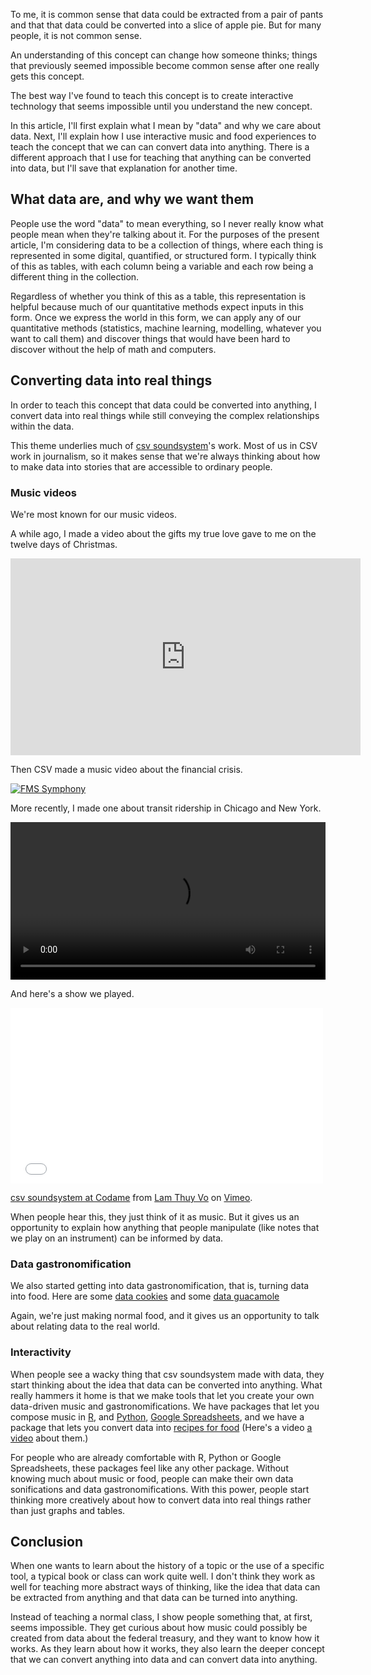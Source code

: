 To me, it is common sense that data could be extracted from a pair
of pants and that that data could be converted into a slice of apple pie.
But for many people, it is not common sense.

An understanding of this concept can change how someone thinks; things
that previously seemed impossible become common sense after one really
gets this concept.

The best way I've found to teach this concept is to create interactive
technology that seems impossible until you understand the new concept.

In this article, I'll first explain what I mean by "data" and why we
care about data. Next, I'll explain how I use interactive music and
food experiences to teach the concept that we can can convert data
into anything. There is a different approach that I use for teaching
that anything can be converted into data, but I'll save that explanation
for another time.

## What data are, and why we want them
People use the word "data" to mean everything, so I never really know
what people mean when they're talking about it. For the purposes of the
present article, I'm considering data to be a collection of things,
where each thing is represented in some digital, quantified, or
structured form. I typically think of this as tables, with each column
being a variable and each row being a different thing in the collection.

Regardless of whether you think of this as a table, this representation
is helpful because much of our quantitative methods expect inputs in this
form. Once we express the world in this form, we can apply any of our
quantitative methods (statistics, machine learning, modelling, whatever
you want to call them) and discover things that would have been hard to
discover without the help of math and computers.

## Converting data into real things
In order to teach this concept that data could be converted into anything,
I convert data into real things while
still conveying the complex relationships within the data.

This theme underlies much of [csv soundsystem](http://csvsoundsystem.com)'s work.
Most of us in CSV work in journalism, so it makes sense that we're always thinking
about how to make data into stories that are accessible to ordinary people.

### Music videos
We're most known for our music videos.

A while ago, I made a video about the gifts my true love gave to me
on the twelve days of Christmas.

<iframe width="560" height="315" src="http://www.youtube.com/embed/rLZDvXPIDa0" frameborder="0" allowfullscreen></iframe>

Then CSV made a music video about the financial crisis.

[<img alt="FMS Symphony" src="<% @item.identifier %>fms.png" class="wide" />](http://fms.csvsoundsystem.com)

More recently, I made one about transit ridership in Chicago and New York.

<video width="100%" src="/!/ridership-rachenitsa/transit.webm"></video>

And here's a show we played.

<iframe src="//player.vimeo.com/video/76190871" width="500" height="281" frameborder="0" webkitallowfullscreen mozallowfullscreen allowfullscreen></iframe> <p><a href="http://vimeo.com/76190871">csv soundsystem at Codame</a> from <a href="http://vimeo.com/lamthuyvo">Lam Thuy Vo</a> on <a href="https://vimeo.com">Vimeo</a>.</p>

When people hear this, they just think of it as music. But it
gives us an opportunity to explain how anything that people
manipulate (like notes that we play on an instrument) can be
informed by data.

### Data gastronomification
We also started getting into data gastronomification, that is,
turning data into food. Here are some
[data cookies](https://twitter.com/internetrebecca/status/352955293291913217)
and some
[data guacamole]()

Again, we're just making normal food, and it gives us an opportunity
to talk about relating data to the real world.

### Interactivity
When people see a wacky thing that csv soundsystem made with data,
they start thinking about the idea that data can be converted into
anything. What really hammers it home is that we make tools that
let you create your own data-driven music and gastronomifications.
We have packages that let you compose music in
[R](https://github.com/csv/ddr), and
[Python](https://github.com/csv/ddpy),
[Google Spreadsheets](https://github.com/csv/sheetmusic),
and we have a package that lets you convert data into
[recipes for food](https://github.com/csv/gastronomify)
(Here's a video [a video](http://www.youtube.com/watch?v=3CiDW7NVa8o) about them.)

For people who are already comfortable with R, Python or Google
Spreadsheets, these packages feel like any other package. Without
knowing much about music or food, people can make their own data
sonifications and data gastronomifications. With this power, people
start thinking more creatively about how to convert data into
real things rather than just graphs and tables.

## Conclusion
When one wants to learn about the history of a topic or the use
of a specific tool, a typical book or class can work quite well.
I don't think they work as well for teaching more abstract ways
of thinking, like the idea that data can be extracted from anything
and that data can be turned into anything.

Instead of teaching a normal class, I show people something that,
at first, seems impossible. They get curious about how music could
possibly be created from data about the federal treasury, and they
want to know how it works. As they learn about how it works,
they also learn the deeper concept that we can convert anything
into data and can convert data into anything.
